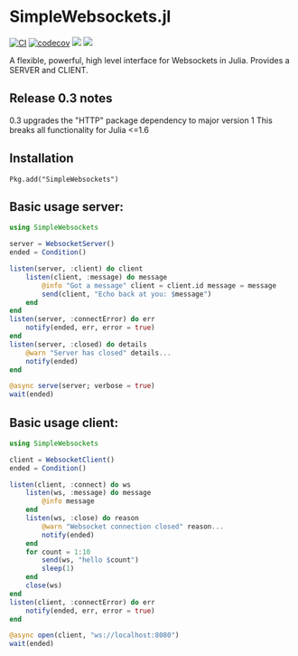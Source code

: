 # SimpleWebsockets.jl 
[![CI](https://github.com/citkane/SimpleWebsockets.jl/actions/workflows/CI.yml/badge.svg?branch=v0.3.0)](https://github.com/citkane/SimpleWebsockets.jl/actions/workflows/CI.yml?query=branch%3Av0.3.0)
[![codecov](https://codecov.io/gh/citkane/SimpleWebsockets.jl/branch/master/graph/badge.svg?token=6TDC0TA25F)](https://codecov.io/gh/citkane/SimpleWebsockets.jl)
[![](https://img.shields.io/badge/docs-stable-blue.svg)](https://citkane.github.io/SimpleWebsockets.jl/stable)
[![](https://img.shields.io/badge/docs-dev-blue.svg)](https://citkane.github.io/SimpleWebsockets.jl/dev)

A flexible, powerful, high level interface for Websockets in Julia. Provides a SERVER and CLIENT.

## Release 0.3 notes
0.3 upgrades the "HTTP" package dependency to major version 1
This breaks all functionality for Julia <=1.6

## Installation
`Pkg.add("SimpleWebsockets")`

## Basic usage server:

```julia
using SimpleWebsockets

server = WebsocketServer()
ended = Condition() 

listen(server, :client) do client
    listen(client, :message) do message
        @info "Got a message" client = client.id message = message
        send(client, "Echo back at you: $message")
    end
end
listen(server, :connectError) do err
    notify(ended, err, error = true)
end
listen(server, :closed) do details
    @warn "Server has closed" details...
    notify(ended)
end

@async serve(server; verbose = true)
wait(ended)
```
## Basic usage client:

```julia
using SimpleWebsockets

client = WebsocketClient()
ended = Condition()

listen(client, :connect) do ws
    listen(ws, :message) do message
        @info message
    end
    listen(ws, :close) do reason
        @warn "Websocket connection closed" reason...
        notify(ended)
    end
    for count = 1:10
        send(ws, "hello $count")
        sleep(1)
    end
    close(ws)
end
listen(client, :connectError) do err
    notify(ended, err, error = true)
end

@async open(client, "ws://localhost:8080")
wait(ended)
```
